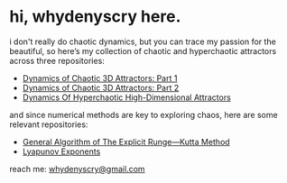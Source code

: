 # hi, whydenyscry here.

i don't really do chaotic dynamics, but you can trace my passion for the beautiful, so here’s my collection of chaotic and hyperchaotic attractors across three repositories:
- [Dynamics of Chaotic 3D Attractors: Part 1](https://github.com/whydenyscry/Dynamics-of-Chaotic-Attractors-Part-1)
- [Dynamics of Chaotic 3D Attractors: Part 2](https://github.com/whydenyscry/Dynamics-of-Chaotic-Attractors-Part-2)
- [Dynamics Of Hyperchaotic High-Dimensional Attractors](https://github.com/whydenyscry/Dynamics-of-Hyperchaotic-Attractors)

and since numerical methods are key to exploring chaos, here are some relevant repositories:
- [General Algorithm of The Explicit Runge—Kutta Method](https://github.com/whydenyscry/General-algorithm-of-the-explicit-Runge-Kutta-method)
- [Lyapunov Exponents](https://github.com/whydenyscry/Lyapunov-Exponents)

reach me: [whydenyscry@gmail.com](mailto:whydenyscry@gmail.com)
